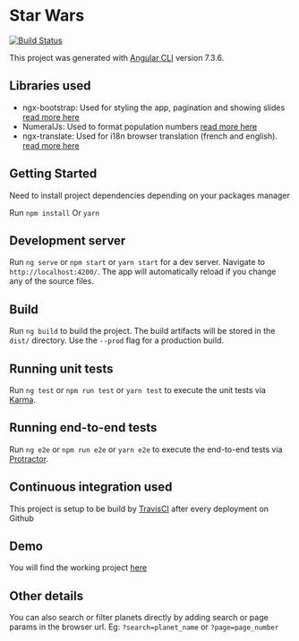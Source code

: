 # Star Wars
[![Build Status](https://travis-ci.com/kplaricos/swapi-app.svg?token=HjZHWQFqr4Mr2cqTUVaC&branch=master)](https://travis-ci.com/kplaricos/swapi-app)

This project was generated with [Angular CLI](https://github.com/angular/angular-cli) version 7.3.6.

## Libraries used
- ngx-bootstrap: Used for styling the app, pagination and showing slides [read more here](https://valor-software.com/ngx-bootstrap/#/)
- NumeralJs: Used to format population numbers [read more here](http://numeraljs.com/)
- ngx-translate: Used for i18n browser translation (french and english). [read more here](http://www.ngx-translate.com/)

## Getting Started

Need to install project dependencies depending on your packages manager

Run `npm install` Or `yarn`

## Development server

Run `ng serve` or `npm start` or `yarn start` for a dev server. Navigate to `http://localhost:4200/`. The app will automatically reload if you change any of the source files.

## Build

Run `ng build` to build the project. The build artifacts will be stored in the `dist/` directory. Use the `--prod` flag for a production build.

## Running unit tests

Run `ng test` or `npm run test` or `yarn test` to execute the unit tests via [Karma](https://karma-runner.github.io).

## Running end-to-end tests

Run `ng e2e` or `npm run e2e` or `yarn e2e` to execute the end-to-end tests via [Protractor](http://www.protractortest.org/).

## Continuous integration used

This project is setup to be build by [TravisCI](https://travis-ci.com/) after every deployment on Github

## Demo
You will find the working project [here](https://star-wars-b696f.firebaseapp.com/)

## Other details
You can also search or filter planets directly by adding search or page params in the browser url.
Eg: `?search=planet_name` or `?page=page_number`

